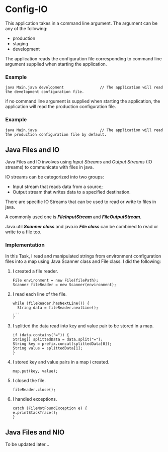 # Config-IO

This application takes in a command line argument. The argument can be any of the following:

* production
* staging
* development

The application reads the configuration file corresponding to command line argument supplied when starting the application.
### Example

`java Main.java development                // The application will read the development configuration file.`

if no command line argument is supplied when starting the application, the application will read the production configuration file.
### Example

`java Main.java                            // The application will read the production configuration file by default.`

## Java Files and IO
Java Files and IO involves using *Input Streams* and *Output Streams* (IO streams) to communicate with files in java.

IO streams can be categorized into two groups:

* Input stream that reads data from a source;
* Output stream that writes data to a specified destination.

There are specific IO Streams that can be used to read or write to files in java.

A commonly used one is _**FileInputStream**_ and _**FileOutputStream**_.

Java.util _**Scanner class**_ and java.io _**File class**_ can be combined to read or write to a file too.

### Implementation

In this Task, I read and manipulated strings from environment configuration files into a map using Java Scanner class and File class.
I did the following:

1.  I created a file reader.

    `File environment = new File(filePath);`  
    `Scanner fileReader = new Scanner(environment);`

2.  I read each line of the file.

    `while (fileReader.hasNextLine()) {`  
      `  String data = fileReader.nextLine();`  
      `...`  
      `}`  
      
3.  I splitted the data read into key and value pair to be stored in a map.

    `if (data.contains("=")) {`  
                    `String[] splittedData = data.split("=");`  
                    `String key = prefix.concat(splittedData[0]);`  
                    `String value = splittedData[1];`  
                    `}`  
                    
4.  I stored key and value pairs in a map i created.

    `map.put(key, value);`  
    
5.  I closed the file.

    `fileReader.close();`  

6.  I handled exceptions.

    `catch (FileNotFoundException e) {`  
            `e.printStackTrace();`  
        `}`

## Java Files and NIO

To be updated later...
